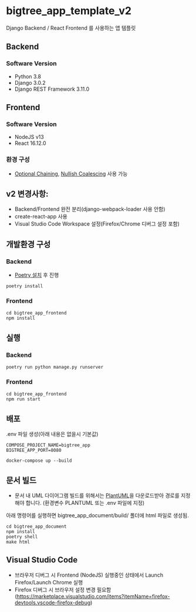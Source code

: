 bigtree_app_template_v2
=======================
Django Backend / React Frontend 를 사용하는 앱 템플릿


Backend
-------

### Software Version

* Python 3.8
* Django 3.0.2
* Django REST Framework 3.11.0


Frontend
-------

### Software Version
* NodeJS v13
* React 16.12.0

### 환경 구성
* [Optional Chaining](https://github.com/tc39/proposal-optional-chaining), [Nullish Coalescing](https://github.com/tc39/proposal-nullish-coalescing) 사용 가능


v2 변경사항:
------------

* Backend/Frontend 완전 분리(django-webpack-loader 사용 안함)
* create-react-app 사용
* Visual Studio Code Workspace 설정(Firefox/Chrome 디버그 설정 포함)


개발환경 구성
-----------

### Backend

* [Poetry 설치](https://python-poetry.org/docs/#installation) 후 진행

```
poetry install
```

### Frontend

```
cd bigtree_app_frontend
npm install
```

실행
----

### Backend
```
poetry run python manage.py runserver
```

### Frontend
```
cd bigtree_app_frontend
npm run start
```

배포
----

.env 파일 생성(아래 내용은 없을시 기본값)

```
COMPOSE_PROJECT_NAME=bigtree_app
BIGTREE_APP_PORT=8080
```

```
docker-compose up --build
```


문서 빌드
--------

* 문서 내 UML 다이어그램 빌드를 위해서는 [PlantUML](https://plantuml.com)을 다운로드받아 경로를 지정해야 합니다.
  (환경변수 PLANTUML 또는 .env 파일에 지정)

아래 명령어를 실행하면 bigtree_app_document/build/ 폴더에 html 파일로 생성됨.

```
cd bigtree_app_document
npm install
poetry shell
make html
```

Visual Studio Code
------------------

* 브라우저 디버그 시 Frontend (NodeJS) 실행중인 상태에서 Launch Firefox/Launch Chrome 실행
* Firefox 디버그 시 브라우저 설정 변경 필요함(https://marketplace.visualstudio.com/items?itemName=firefox-devtools.vscode-firefox-debug)